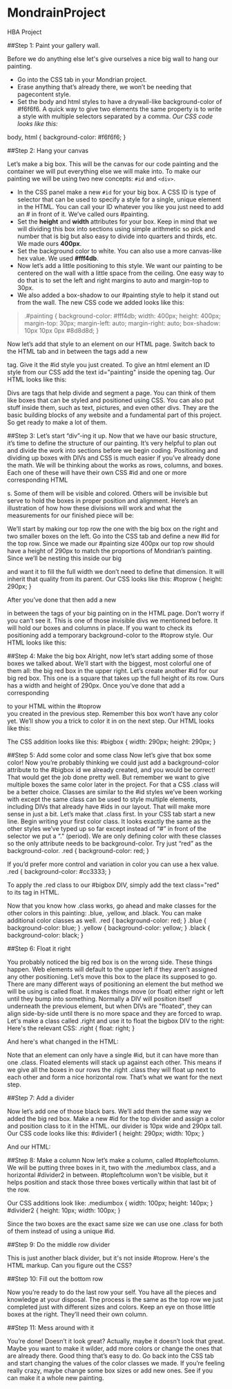 # MondrainProject
HBA Project

##Step 1: Paint your gallery wall.

Before we do anything else let's give ourselves a nice big wall to hang our painting.
+ Go into the CSS tab in your Mondrian project.
+ Erase anything that’s already there, we won’t be needing that pagecontent style.
+ Set the body and html styles to have a drywall-like background-color of #f6f6f6. A quick way to give two elements the same property is to write a style with multiple selectors separated by a comma.
_Our CSS code looks like this:_

body, html {
    background-color: #f6f6f6;
}


##Step 2: Hang your canvas

Let’s make a big box. This will be the canvas for our code painting and the container we will put everything else we will make into. To make our painting we will be using two new concepts: ```#id``` and ```<div>```.
+ In the CSS panel make a new ```#id``` for your big box. A CSS ID is type of selector that can be used to specify a style for a single, unique element in the HTML. You can call your ID whatever you like you just need to add an # in front of it. We’ve called ours #painting.
+ Set the **height** and **width** attributes for your box. Keep in mind that we will dividing this box into sections using simple arithmetic so pick and number that is big but also easy to divide into quarters and thirds, etc. We made ours **400px**.
+ Set the background color to white. You can also use a more canvas-like hex value. We used **#fff4db**.
+ Now let’s add a little positioning to this style. We want our painting to be centered on the wall with a little space from the ceiling. One easy way to do that is to set the left and right margins to auto and margin-top to 30px.
+ We also added a box-shadow to our #painting style to help it stand out from the wall.
The new CSS code we added looks like this:
>.#painting {
>    background-color: #fff4db;
>    width: 400px;
>    height: 400px;
>    margin-top: 30px;
>    margin-left: auto;
>    margin-right: auto;
>    box-shadow: 10px 10px 0px #8d8d8d;
>}

Now let’s add that style to an element on our HTML page.
Switch back to the HTML tab and in between the <body> tags add a new <div> tag. Give it the #id style you just created. To give an html element an ID style from our CSS add the text id="painting" inside the opening tag.
Our HTML looks like this:
<body>
    <div id="painting"></div>
</body>

Divs are tags that help divide and segment a page. You can think of them like boxes that can be styled and positioned using CSS. You can also put stuff inside them, such as text, pictures, and even other divs. They are the basic building blocks of any website and a fundamental part of this project. So get ready to make a lot of them.

##Step 3: Let’s start “div”-ing it up.
Now that we have our basic structure, it’s time to define the structure of our painting. It’s very helpful to plan out and divide the work into sections before we begin coding. Positioning and dividing up boxes with DIVs and CSS is much easier if you’ve already done the math.
We will be thinking about the works as rows, columns, and boxes. Each one of these will have their own CSS #id and one or more corresponding HTML <div>s. Some of them will be visible and colored. Others will be invisible but serve to hold the boxes in proper position and alignment.
Here’s an illustration of how how these divisions will work and what the measurements for our finished piece will be:

We’ll start by making our top row the one with the big box on the right and two smaller boxes on the left.
Go into the CSS tab and define a new #id for the top row. Since we made our #painting size 400px our top row should have a height of 290px to match the proportions of Mondrian’s painting. Since we’ll be nesting this inside our big <div> and want it to fill the full width we don’t need to define that dimension. It will inherit that quality from its parent.
Our CSS looks like this:
#toprow {
    height: 290px;
}

After you’ve done that then add a new <div> in between the tags of your big painting on in the HTML page. Don’t worry if you can’t see it. This is one of those invisible divs we mentioned before. It will hold our boxes and columns in place. If you want to check its positioning add a temporary background-color to the #toprow style.
Our HTML looks like this:
<body>
    <div id="painting">
        <div id="toprow"></div>
    </div>
</body>


##Step 4: Make the big box
Alright, now let’s start adding some of those boxes we talked about. We’ll start with the biggest, most colorful one of them all: the big red box in the upper right.
Let’s create another #id for our big red box. This one is a square that takes up the full height of its row. Ours has a width and height of 290px.
Once you’ve done that add a corresponding <div> to your HTML within the #toprow <div> you created in the previous step. Remember this box won’t have any color yet. We’ll show you a trick to color it in on the next step.
Our HTML looks like this:
<body>
    <div id="painting">
        <div id="toprow">
            <div id="bigbox"></div>
        </div>
    </div>
</body>

The CSS addition looks like this:
#bigbox {
    width: 290px;
    height: 290px;
}


##Step 5: Add some color and some class
Now let’s give that box some color! Now you’re probably thinking we could just add a background-color attribute to the #bigbox id we already created, and you would be correct! That would get the job done pretty well. But remember we want to give multiple boxes the same color later in the project. For that a CSS .class will be a better choice.
Classes are similar to the #id styles we’ve been working with except the same class can be used to style multiple elements, including DIVs that already have #ids in our layout. That will make more sense in just a bit. Let’s make that .class first.
In your CSS tab start a new line.
Begin writing your first color class. It looks exactly the same as the other styles we’ve typed up so far except instead of “#” in front of the selector we put a “.” (period). We are only defining color with these classes so the only attribute needs to be background-color. Try just “red” as the background-color.
.red {
    background-color: red;
}

If you’d prefer more control and variation in color you can use a hex value.
.red {
    background-color: #cc3333;
}

To apply the .red class to our #bigbox DIV, simply add the text class="red" to its tag in HTML.
<body>
    <div id="painting">
        <div id="toprow">
            <div id="bigbox" class="red"></div>
        </div>
    </div>
</body>

Now that you know how .class works, go ahead and make classes for the other colors in this painting: .blue, .yellow, and .black. You can make additional color classes as well.
.red {
    background-color: red;
}
.blue {
    background-color: blue;
}
.yellow {
    background-color: yellow;
}
.black {
    background-color: black;
}


##Step 6: Float it right

You probably noticed the big red box is on the wrong side. These things happen. Web elements will default to the upper left if they aren’t assigned any other positioning. Let’s move this box to the place its supposed to go.
There are many different ways of positioning an element the but method we will be using is called float. It makes things move (or float) either right or left until they bump into something. Normally a DIV will position itself underneath the previous element, but when DIVs are "floated", they can align side-by-side until there is no more space and they are forced to wrap.
Let's make a class called .right and use it to float the bigbox DIV to the right:
Here's the relevant CSS:
.right {
    float: right;
}

And here's what changed in the HTML:
<div id="bigbox" class="red right"></div>
Note that an element can only have a single #id, but it can have more than one .class.
Floated elements will stack up against each other. This means if we give all the boxes in our rows the .right .class they will float up next to each other and form a nice horizontal row. That’s what we want for the next step.

##Step 7: Add a divider

Now let’s add one of those black bars. We’ll add them the same way we added the big red box. Make a new #id for the top divider and assign a color and position class to it in the HTML. our divider is 10px wide and 290px tall.
Our CSS code looks like this:
#divider1 {
    height: 290px;
    width: 10px;
}

And our HTML:
<body>
    <div id="painting">
        <div id="toprow">
            <div id="bigbox" class="red right"></div>
            <div id="divider1" class="black right"></div>
        </div>
    </div>
</body>


##Step 8: Make a column
Now let’s make a column, called #topleftcolumn. We will be putting three boxes in it, two with the .mediumbox class, and a horizontal #divider2 in between.
#topleftcolumn won't be visible, but it helps position and stack those three boxes vertically within that last bit of the row.
<body>
    <div id="painting">
        <div id="toprow">
            <div id="bigbox" class="red right"></div>
            <div id="divider1" class="black right"></div>
            <div id="topleftcolumn" class= "right">
                <div class="mediumbox"></div>
                <div id="divider2" class= "black"></div>
                <div class="mediumbox"></div>
            </div>
        </div>
    </div>
</body>

Our CSS additions look like:
.mediumbox {
    width: 100px;
    height: 140px;
}
#divider2 {
    height: 10px;
    width: 100px;
}

Since the two boxes are the exact same size we can use one .class for both of them instead of using a unique #id.

##Step 9: Do the middle row divider

This is just another black divider, but it's not inside #toprow.
Here's the HTML markup. Can you figure out the CSS?

<body>
    <div id="painting">
        <div id="toprow">
            <div id="bigbox" class="red right"></div>
            <div id="divider1" class="black right"></div>
            <div id="topleftcolumn" class= "right">
                <div class="mediumbox"></div>
                <div id="divider2" class= "black"></div>
                <div class="mediumbox"></div>
            </div>
        </div>
        <div id="middlerow"></div>
    </div>
</body>

##Step 10: Fill out the bottom row

Now you’re ready to do the last row your self. You have all the pieces and knowledge at your disposal. The process is the same as the top row we just completed just with different sizes and colors. Keep an eye on those little boxes at the right. They’ll need their own column.

##Step 11: Mess around with it

You’re done! Doesn’t it look great? Actually, maybe it doesn’t look that great. Maybe you want to make it wilder, add more colors or change the ones that are already there. Good thing that’s easy to do. Go back into the CSS tab and start changing the values of the color classes we made. If you’re feeling really crazy, maybe change some box sizes or add new ones. See if you can make it a whole new painting.
